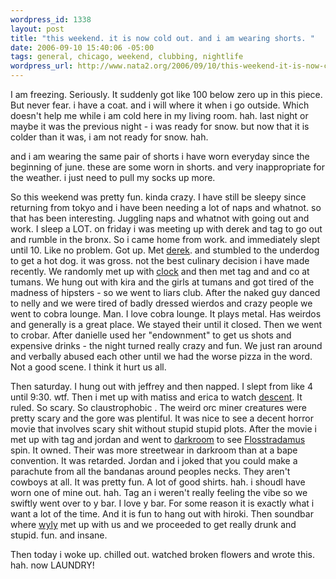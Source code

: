 ```yaml
--- 
wordpress_id: 1338
layout: post
title: "this weekend. it is now cold out. and i am wearing shorts. "
date: 2006-09-10 15:40:06 -05:00
tags: general, chicago, weekend, clubbing, nightlife
wordpress_url: http://www.nata2.org/2006/09/10/this-weekend-it-is-now-cold-out-and-i-am-wearing-shorts/
---
```

I am freezing. Seriously. It suddenly got like 100 below zero up in this piece. But never fear. i have a coat. and i will where it when i go outside. Which doesn't help me while i am cold here in my living room. hah. last night or maybe it was the previous night - i was ready for snow. but now that it is colder than it was, i am not ready for snow. hah.

and i am wearing the same pair of shorts i have worn everyday since the beginning of june. these are some worn in shorts. and very inappropriate for the weather. i just need to pull my socks up more.

So this weekend was pretty fun. kinda crazy. I have still be sleepy since returning from tokyo and i have been needing a lot of naps and whatnot. so that has been interesting. Juggling naps and whatnot with going out and work. I sleep a LOT. on friday i was meeting up with derek and tag to go out and rumble in the bronx. So i came home from work. and immediately slept until 10. Like no problem. Got up. Met <a href="http://derek.broox.com/">derek</a>. and stumbled to the underdog to get a hot dog. it was gross. not the best culinary decision i have made recently. We randomly met up with <a href="http://www.danielleclock.org/blog/">clock</a> and then met tag and and co at tumans. We hung out with kira and the girls at tumans and got tired of the madness of hipsters - so we went to liars club. After the naked guy danced to nelly and we were tired of badly dressed wierdos and crazy people we went to cobra lounge. Man. I love cobra lounge. It plays metal. Has weirdos and generally is a great place. We stayed their until it closed. Then we went to crobar.  After danielle used her "endownment" to get us shots and expensive drinks - the night turned really crazy and fun. We just ran around and verbally abused each other until we had the worse pizza in the word. Not a good scene. I think it hurt us all.

Then saturday. I hung out with jeffrey and then napped. I slept from like 4 until 9:30. wtf. Then i met up with matiss and erica to watch <a href="http://imdb.com/title/tt0435625/">descent</a>. It ruled. So scary. So claustrophobic . The weird orc miner creatures were pretty scary and the gore was plentiful. It was nice to see a decent horror movie that involves scary shit without stupid stupid plots.  After the movie i met up with tag and jordan and went to <a href="http://www.darkroombar.com/">darkroom</a> to see  <a href="http://www.myspace.com/flosstradamus">Flosstradamus</a> spin. It owned. Their was more streetwear in darkroom than at a bape convention. It was retarded. Jordan and i joked that you could make a parachute from all the bandanas around peoples necks. They aren't cowboys at all. It was pretty fun. A lot of good shirts. hah. i shoudl have worn one of mine out. hah. Tag an i weren't really feeling the vibe so we swiftly went over to y bar. I love y bar. For some reason it is exactly what i want a lot of the time. And it is fun to hang out with hiroki. Then soundbar where <a href="http://www.wylywade.com/">wyly</a> met up with us and we proceeded to get really drunk and stupid. fun. and insane.

Then today i woke up. chilled out. watched broken flowers and wrote this. hah. now LAUNDRY!
